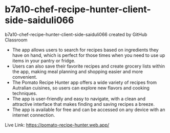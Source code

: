 # b7a10-chef-recipe-hunter-client-side-saiduli066
b7a10-chef-recipe-hunter-client-side-saiduli066 created by GitHub Classroom

* The app allows users to search for recipes based on ingredients they have on hand, which is perfect for those times when you need to use up items in your pantry or fridge.
* Users can also save their favorite recipes and create grocery lists within the app, making meal planning and shopping easier and more convenient.
* The Pomato Recipe Hunter app offers a wide variety of recipes from Autralian cuisines, so users can explore new flavors and cooking techniques.
* The app is user-friendly and easy to navigate, with a clean and attractive interface that makes finding and saving recipes a breeze.
* The app is available for free and can be accessed on any device with an internet connection.

Live Link: https://pomato-recipe-hunter.web.app/
